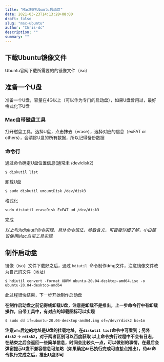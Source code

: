 ```yaml
---
title: "Mac制作Ubuntu启动盘"
date: 2021-03-23T14:13:28+08:00
draft: false
slug: "mac-ubuntu"
author: "Chris-dc"
description: ""
summary: ""
---
```


## 下载Ubuntu镜像文件
Ubuntu官网下载所需要的的镜像文件（iso）

## 准备一个U盘
准备一个U盘，容量在4G以上（可以作为专门的启动盘），如果U盘曾用过，最好格式化下U盘

### Mac自带磁盘工具
打开磁盘工具，选择U盘，点击抹去（erase），选择对应的信息（exFAT or others），会清除U盘的所有数据，所以记得备份数据

### 命令行
通过命令确定U盘位置信息(通常未 /dev/disk2)
```shell
$ diskutil list
```
卸载U盘
```shell
$ sudo diskutil umountDisk /dev/disk3
```

格式化
```shell
sudo diskutil eraseDisk ExFAT ud /dev/disk3 
```
完成

_以上均为diskutil命令实现，具体命令语法，参数含义，可百度详细了解，小白建议使用Mac自带工具实现_

## 制作启动盘
镜像（iso）文件下载好之后，通过 `hdiutil `命令制作dmg文件，注意镜像文件改为自己的文件（地址）
```shell
$ hdiutil convert -format UDRW ubuntu-20.04-desktop-amd64.iso -o ubuntu-20.04-desktop-amd64
```
此过程很快结束，下一步开始制作启动盘

**在制作启动盘之前记得线卸载U盘，注意是卸载不是推出，上一步命令行中有卸载操作，自带工具中，有对应的卸载图标可以实现**

```shell
$ sudo dd if=ubuntu-20.04-desktop-amd64.img of=/dev/rdisk2 bs=1m
```
**注意`of=`后边的地址是U盘的挂载地址，在`diskutil list`命令中可看到；另外`disk2` -> `rdisk2`，对于两者区别可以百度获取**
**以上命令执行过程中不会有日志，在结束之后会返回一些简单信息，时间会比较久一点，可以做别的事情，在最后会弹窗提示U盘不兼容信息可忽略（如果确定`dd`已执行完成可直接点推出），待`dd`命令执行完成之后，推出U盘即可**

